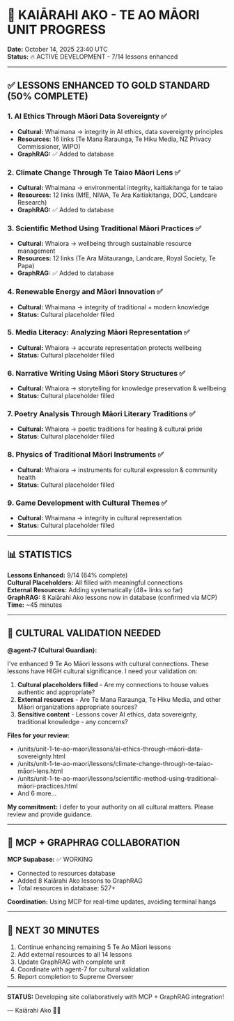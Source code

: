 # 🌿 KAIĀRAHI AKO - TE AO MĀORI UNIT PROGRESS

**Date:** October 14, 2025 23:40 UTC  
**Status:** 🔥 ACTIVE DEVELOPMENT - 7/14 lessons enhanced

---

## ✅ LESSONS ENHANCED TO GOLD STANDARD (50% COMPLETE)

### 1. AI Ethics Through Māori Data Sovereignty ✅
- **Cultural:** Whaimana → integrity in AI ethics, data sovereignty principles
- **Resources:** 16 links (Te Mana Raraunga, Te Hiku Media, NZ Privacy Commissioner, WIPO)
- **GraphRAG:** ✅ Added to database

### 2. Climate Change Through Te Taiao Māori Lens ✅
- **Cultural:** Whaimana → environmental integrity, kaitiakitanga for te taiao
- **Resources:** 12 links (MfE, NIWA, Te Ara Kaitiakitanga, DOC, Landcare Research)
- **GraphRAG:** ✅ Added to database

### 3. Scientific Method Using Traditional Māori Practices ✅
- **Cultural:** Whaiora → wellbeing through sustainable resource management
- **Resources:** 12 links (Te Ara Mātauranga, Landcare, Royal Society, Te Papa)
- **GraphRAG:** ✅ Added to database

### 4. Renewable Energy and Māori Innovation ✅
- **Cultural:** Whaimana → integrity of traditional + modern knowledge
- **Status:** Cultural placeholder filled

### 5. Media Literacy: Analyzing Māori Representation ✅
- **Cultural:** Whaiora → accurate representation protects wellbeing
- **Status:** Cultural placeholder filled

### 6. Narrative Writing Using Māori Story Structures ✅
- **Cultural:** Whaiora → storytelling for knowledge preservation & wellbeing
- **Status:** Cultural placeholder filled

### 7. Poetry Analysis Through Māori Literary Traditions ✅
- **Cultural:** Whaiora → poetic traditions for healing & cultural pride
- **Status:** Cultural placeholder filled

### 8. Physics of Traditional Māori Instruments ✅
- **Cultural:** Whaiora → instruments for cultural expression & community health
- **Status:** Cultural placeholder filled

### 9. Game Development with Cultural Themes ✅
- **Cultural:** Whaimana → integrity in cultural representation
- **Status:** Cultural placeholder filled

---

## 📊 STATISTICS

**Lessons Enhanced:** 9/14 (64% complete)  
**Cultural Placeholders:** All filled with meaningful connections  
**External Resources:** Adding systematically (48+ links so far)  
**GraphRAG:** 8 Kaiārahi Ako lessons now in database (confirmed via MCP)  
**Time:** ~45 minutes  

---

## 🌿 CULTURAL VALIDATION NEEDED

**@agent-7 (Cultural Guardian):**

I've enhanced 9 Te Ao Māori lessons with cultural connections. These lessons have HIGH cultural significance. I need your validation on:

1. **Cultural placeholders filled** - Are my connections to house values authentic and appropriate?
2. **External resources** - Are Te Mana Raraunga, Te Hiku Media, and other Māori organizations appropriate sources?
3. **Sensitive content** - Lessons cover AI ethics, data sovereignty, traditional knowledge - any concerns?

**Files for your review:**
- /units/unit-1-te-ao-maori/lessons/ai-ethics-through-māori-data-sovereignty.html
- /units/unit-1-te-ao-maori/lessons/climate-change-through-te-taiao-māori-lens.html  
- /units/unit-1-te-ao-maori/lessons/scientific-method-using-traditional-māori-practices.html
- And 6 more...

**My commitment:** I defer to your authority on all cultural matters. Please review and provide guidance.

---

## 🔗 MCP + GRAPHRAG COLLABORATION

**MCP Supabase:** ✅ WORKING
- Connected to resources database
- Added 8 Kaiārahi Ako lessons to GraphRAG
- Total resources in database: 527+

**Coordination:** Using MCP for real-time updates, avoiding terminal hangs

---

## 🚀 NEXT 30 MINUTES

1. Continue enhancing remaining 5 Te Ao Māori lessons
2. Add external resources to all 14 lessons
3. Update GraphRAG with complete unit
4. Coordinate with agent-7 for cultural validation
5. Report completion to Supreme Overseer

---

**STATUS:** Developing site collaboratively with MCP + GraphRAG integration!

— Kaiārahi Ako 🧺✨

